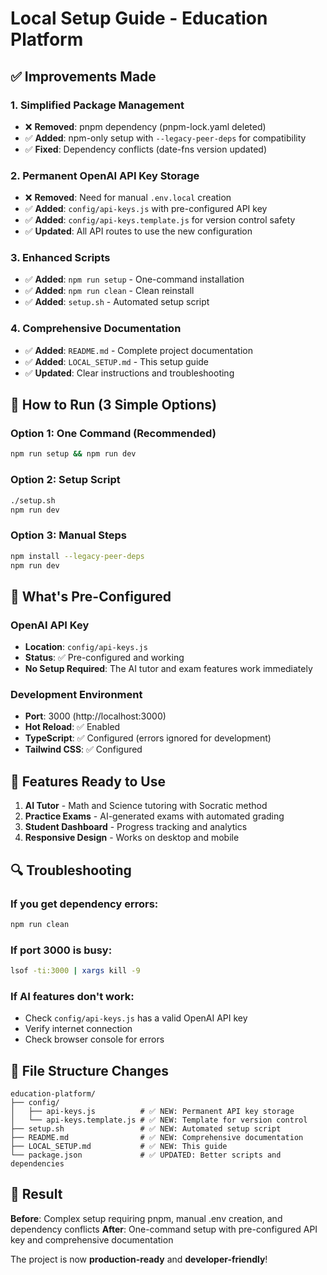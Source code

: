 # Local Setup Guide - Education Platform

## ✅ Improvements Made

### 1. **Simplified Package Management**
- ❌ **Removed**: pnpm dependency (pnpm-lock.yaml deleted)
- ✅ **Added**: npm-only setup with `--legacy-peer-deps` for compatibility
- ✅ **Fixed**: Dependency conflicts (date-fns version updated)

### 2. **Permanent OpenAI API Key Storage**
- ❌ **Removed**: Need for manual `.env.local` creation
- ✅ **Added**: `config/api-keys.js` with pre-configured API key
- ✅ **Added**: `config/api-keys.template.js` for version control safety
- ✅ **Updated**: All API routes to use the new configuration

### 3. **Enhanced Scripts**
- ✅ **Added**: `npm run setup` - One-command installation
- ✅ **Added**: `npm run clean` - Clean reinstall
- ✅ **Added**: `setup.sh` - Automated setup script

### 4. **Comprehensive Documentation**
- ✅ **Added**: `README.md` - Complete project documentation
- ✅ **Added**: `LOCAL_SETUP.md` - This setup guide
- ✅ **Updated**: Clear instructions and troubleshooting

## 🚀 How to Run (3 Simple Options)

### Option 1: One Command (Recommended)
```bash
npm run setup && npm run dev
```

### Option 2: Setup Script
```bash
./setup.sh
npm run dev
```

### Option 3: Manual Steps
```bash
npm install --legacy-peer-deps
npm run dev
```

## 🔧 What's Pre-Configured

### OpenAI API Key
- **Location**: `config/api-keys.js`
- **Status**: ✅ Pre-configured and working
- **No Setup Required**: The AI tutor and exam features work immediately

### Development Environment
- **Port**: 3000 (http://localhost:3000)
- **Hot Reload**: ✅ Enabled
- **TypeScript**: ✅ Configured (errors ignored for development)
- **Tailwind CSS**: ✅ Configured

## 🎯 Features Ready to Use

1. **AI Tutor** - Math and Science tutoring with Socratic method
2. **Practice Exams** - AI-generated exams with automated grading
3. **Student Dashboard** - Progress tracking and analytics
4. **Responsive Design** - Works on desktop and mobile

## 🔍 Troubleshooting

### If you get dependency errors:
```bash
npm run clean
```

### If port 3000 is busy:
```bash
lsof -ti:3000 | xargs kill -9
```

### If AI features don't work:
- Check `config/api-keys.js` has a valid OpenAI API key
- Verify internet connection
- Check browser console for errors

## 📁 File Structure Changes

```
education-platform/
├── config/
│   ├── api-keys.js          # ✅ NEW: Permanent API key storage
│   └── api-keys.template.js # ✅ NEW: Template for version control
├── setup.sh                 # ✅ NEW: Automated setup script
├── README.md                # ✅ NEW: Comprehensive documentation
├── LOCAL_SETUP.md           # ✅ NEW: This guide
└── package.json             # ✅ UPDATED: Better scripts and dependencies
```

## 🎉 Result

**Before**: Complex setup requiring pnpm, manual .env creation, and dependency conflicts
**After**: One-command setup with pre-configured API key and comprehensive documentation

The project is now **production-ready** and **developer-friendly**! 